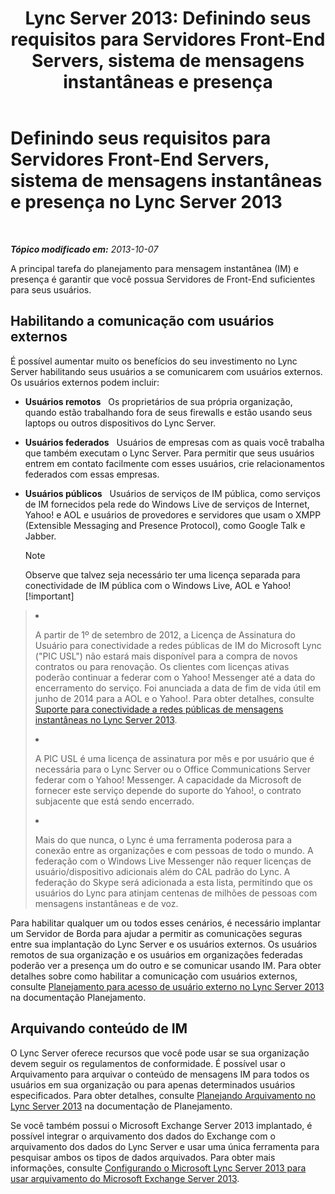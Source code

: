 ﻿---
title: 'Lync Server 2013: Definindo seus requisitos para Servidores Front-End Servers, sistema de mensagens instantâneas e presença'
TOCTitle: Definindo seus requisitos para Servidores Front-End Servers, sistema de mensagens instantâneas e presença
ms:assetid: c21198bc-520c-4d17-8b84-7ff1475b9b0a
ms:mtpsurl: https://technet.microsoft.com/pt-br/library/Gg412956(v=OCS.15)
ms:contentKeyID: 49308014
ms.date: 05/19/2016
mtps_version: v=OCS.15
ms.translationtype: HT
---

# Definindo seus requisitos para Servidores Front-End Servers, sistema de mensagens instantâneas e presença no Lync Server 2013

 

_**Tópico modificado em:** 2013-10-07_

A principal tarefa do planejamento para mensagem instantânea (IM) e presença é garantir que você possua Servidores de Front-End suficientes para seus usuários.

## Habilitando a comunicação com usuários externos

É possível aumentar muito os benefícios do seu investimento no Lync Server habilitando seus usuários a se comunicarem com usuários externos. Os usuários externos podem incluir:

  - **Usuários remotos**   Os proprietários de sua própria organização, quando estão trabalhando fora de seus firewalls e estão usando seus laptops ou outros dispositivos do Lync Server.

  - **Usuários federados**   Usuários de empresas com as quais você trabalha que também executam o Lync Server. Para permitir que seus usuários entrem em contato facilmente com esses usuários, crie relacionamentos federados com essas empresas.

  - **Usuários públicos**   Usuários de serviços de IM pública, como serviços de IM fornecidos pela rede do Windows Live de serviços de Internet, Yahoo\! e AOL e usuários de provedores e servidores que usam o XMPP (Extensible Messaging and Presence Protocol), como Google Talk e Jabber.
    
    > [!note]  
    > Observe que talvez seja necessário ter uma licença separada para conectividade de IM pública com o Windows Live, AOL e Yahoo!    
    > [!important]  
    > <ul>    
> <li><p>A partir de 1º de setembro de 2012, a Licença de Assinatura do Usuário para conectividade a redes públicas de IM do Microsoft Lync (&quot;PIC USL&quot;) não estará mais disponível para a compra de novos contratos ou para renovação. Os clientes com licenças ativas poderão continuar a federar com o Yahoo! Messenger até a data do encerramento do serviço. Foi anunciada a data de fim de vida útil em junho de 2014 para a AOL e o Yahoo!. Para obter detalhes, consulte <a href="lync-server-2013-support-for-public-instant-messenger-connectivity.md">Suporte para conectividade a redes públicas de mensagens instantâneas no Lync Server 2013</a>.</p></li>    
> 
> <li><p>A PIC USL é uma licença de assinatura por mês e por usuário que é necessária para o Lync Server ou o Office Communications Server federar com o Yahoo! Messenger. A capacidade da Microsoft de fornecer este serviço depende do suporte do Yahoo!, o contrato subjacente que está sendo encerrado.</p></li>    
> 
> 
> <li><p>Mais do que nunca, o Lync é uma ferramenta poderosa para a conexão entre as organizações e com pessoas de todo o mundo. A federação com o Windows Live Messenger não requer licenças de usuário/dispositivo adicionais além do CAL padrão do Lync. A federação do Skype será adicionada a esta lista, permitindo que os usuários do Lync para atinjam centenas de milhões de pessoas com mensagens instantâneas e de voz.</p></li>    </ul>


Para habilitar qualquer um ou todos esses cenários, é necessário implantar um Servidor de Borda para ajudar a permitir as comunicações seguras entre sua implantação do Lync Server e os usuários externos. Os usuários remotos de sua organização e os usuários em organizações federadas poderão ver a presença um do outro e se comunicar usando IM. Para obter detalhes sobre como habilitar a comunicação com usuários externos, consulte [Planejamento para acesso de usuário externo no Lync Server 2013](lync-server-2013-planning-for-external-user-access.md) na documentação Planejamento.

## Arquivando conteúdo de IM

O Lync Server oferece recursos que você pode usar se sua organização devem seguir os regulamentos de conformidade. É possível usar o Arquivamento para arquivar o conteúdo de mensagens IM para todos os usuários em sua organização ou para apenas determinados usuários especificados. Para obter detalhes, consulte [Planejando Arquivamento no Lync Server 2013](lync-server-2013-planning-for-archiving.md) na documentação de Planejamento.

Se você também possui o Microsoft Exchange Server 2013 implantado, é possível integrar o arquivamento dos dados do Exchange com o arquivamento dos dados do Lync Server e usar uma única ferramenta para pesquisar ambos os tipos de dados arquivados. Para obter mais informações, consulte [Configurando o Microsoft Lync Server 2013 para usar arquivamento do Microsoft Exchange Server 2013](configuring-lync-server-2013-to-use-microsoft-exchange-server-2013-archiving.md).

